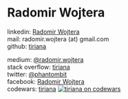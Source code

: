 # Radomir Wojtera

linkedin: [Radomir Wojtera](https://www.linkedin.com/in/radomirwojtera)  
mail: radomir.wojtera (at) gmail.com  
github: [tiriana](https://github.com/tiriana)  


medium: [@radomir.wojtera](https://medium.com/@radomir.wojtera)  
stack overflow: [tiriana](https://stackoverflow.com/users/942223/tiriana)  
twitter: [@phantombit](https://twitter.com/phantombit)  
facebook: [Radomir Wojtera](https://www.facebook.com/radomir.wojtera)  
codewars: [tiriana](https://www.codewars.com/users/tiriana)
[![tiriana on codewars](https://www.codewars.com/users/tiriana/badges/micro)](https://www.codewars.com/users/tiriana)  
